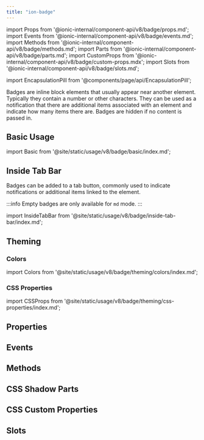 ```yaml
---
title: "ion-badge"
---
```

import Props from '@ionic-internal/component-api/v8/badge/props.md';
import Events from '@ionic-internal/component-api/v8/badge/events.md';
import Methods from '@ionic-internal/component-api/v8/badge/methods.md';
import Parts from '@ionic-internal/component-api/v8/badge/parts.md';
import CustomProps from '@ionic-internal/component-api/v8/badge/custom-props.mdx';
import Slots from '@ionic-internal/component-api/v8/badge/slots.md';

<head>
  <title>ion-badge: iOS & Android App Notification Badge Icons</title>
  <meta name="description" content="Badges are inline block elements that appear near other elements on iOS & Android apps—use ion-badges as notifications that indicate how many items there are." />
</head>

import EncapsulationPill from '@components/page/api/EncapsulationPill';

<EncapsulationPill type="shadow" />

Badges are inline block elements that usually appear near another element. Typically they contain a number or other characters. They can be used as a notification that there are additional items associated with an element and indicate how many items there are. Badges are hidden if no content is passed in.

## Basic Usage

import Basic from '@site/static/usage/v8/badge/basic/index.md';

<Basic />

## Inside Tab Bar

Badges can be added to a tab button, commonly used to indicate notifications or additional items linked to the element.

:::info
Empty badges are only available for `md` mode.
:::

import InsideTabBar from '@site/static/usage/v8/badge/inside-tab-bar/index.md';

<InsideTabBar />

## Theming

### Colors

import Colors from '@site/static/usage/v8/badge/theming/colors/index.md';

<Colors />

### CSS Properties

import CSSProps from '@site/static/usage/v8/badge/theming/css-properties/index.md';

<CSSProps />

## Properties
<Props />

## Events
<Events />

## Methods
<Methods />

## CSS Shadow Parts
<Parts />

## CSS Custom Properties
<CustomProps />

## Slots
<Slots />

